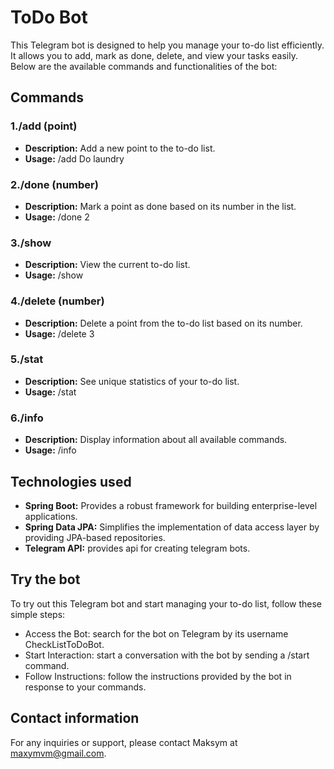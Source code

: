 # **ToDo Bot**
This Telegram bot is designed to help you manage your to-do list efficiently.
It allows you to add, mark as done, delete, and view your tasks easily. Below are the available commands and functionalities of the bot:

## **Commands**

### **1./add (point)**
* **Description:** Add a new point to the to-do list.
* **Usage:** /add Do laundry

### **2./done (number)**
* **Description:** Mark a point as done based on its number in the list.
* **Usage:** /done 2

### **3./show**
* **Description:** View the current to-do list.
* **Usage:** /show

### **4./delete (number)**
* **Description:** Delete a point from the to-do list based on its number.
* **Usage:** /delete 3

### **5./stat**
* **Description:** See unique statistics of your to-do list.
* **Usage:** /stat

### **6./info**
* **Description:** Display information about all available commands.
* **Usage:** /info

## **Technologies used**

* **Spring Boot:** Provides a robust framework for building enterprise-level applications.
* **Spring Data JPA:** Simplifies the implementation of data access layer by providing JPA-based repositories.
* **Telegram API:** provides api for creating telegram bots.

## **Try the bot**

To try out this Telegram bot and start managing your to-do list, follow these simple steps:
* Access the Bot: search for the bot on Telegram by its username CheckListToDoBot.
* Start Interaction: start a conversation with the bot by sending a /start command.
* Follow Instructions: follow the instructions provided by the bot in response to your commands.

## **Contact information**

For any inquiries or support, please contact Maksym at maxymvm@gmail.com.